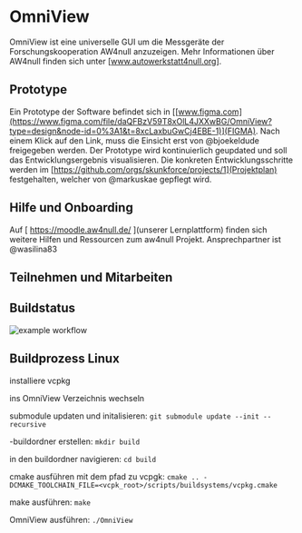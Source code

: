 # OmniView
OmniView ist eine universelle GUI um die Messgeräte der Forschungskooperation AW4null anzuzeigen. 
Mehr Informationen über AW4null finden sich unter [www.autowerkstatt4null.org].

## Prototype 
Ein Prototype der Software befindet sich in [[www.figma.com](https://www.figma.com/file/daQFBzV59T8xOlL4JXXwBG/OmniView?type=design&node-id=0%3A1&t=8xcLaxbuGwCj4EBE-1)](FIGMA). Nach einem Klick auf den Link, muss die Einsicht erst von @bjoekeldude freigegeben werden.
Der Prototype wird kontinuierlich geupdated und soll das Entwicklungsergebnis visualisieren. 
Die konkreten Entwicklungsschritte werden im [https://github.com/orgs/skunkforce/projects/1](Projektplan) festgehalten, welcher von @markuskae gepflegt wird.

## Hilfe und Onboarding
Auf [ https://moodle.aw4null.de/ ](unserer Lernplattform) finden sich weitere Hilfen und Ressourcen zum aw4null Projekt. Ansprechpartner ist @wasilina83 

## Teilnehmen und Mitarbeiten
## Buildstatus
![example workflow](https://github.com/skunkforce/omniview/actions/workflows/build.yaml/badge.svg)


## Buildprozess Linux
installiere vcpkg

ins OmniView Verzeichnis wechseln

submodule updaten und initalisieren:
`git submodule update --init --recursive`

-buildordner erstellen:
`mkdir build`

in den buildordner navigieren:
`cd build`

cmake ausführen mit dem pfad zu vcpgk:
`cmake .. -DCMAKE_TOOLCHAIN_FILE=<vcpk_root>/scripts/buildsystems/vcpkg.cmake`

make ausführen:
`make`

OmniView ausführen:
`./OmniView`

